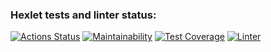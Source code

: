 ### Hexlet tests and linter status:
[![Actions Status](https://github.com/oldrefery/frontend-project-lvl1/workflows/hexlet-check/badge.svg)](https://github.com/oldrefery/frontend-project-lvl1/actions)
[![Maintainability](https://api.codeclimate.com/v1/badges/a99a88d28ad37a79dbf6/maintainability)](https://codeclimate.com/github/codeclimate/codeclimate/maintainability)
[![Test Coverage](https://api.codeclimate.com/v1/badges/a99a88d28ad37a79dbf6/test_coverage)](https://codeclimate.com/github/codeclimate/codeclimate/test_coverage)
[![Linter](https://github.com/oldrefery/frontend-project-lvl1/actions/workflows/npm-publish.yml/badge.svg)](https://github.com/oldrefery/frontend-project-lvl1/actions/workflows/npm-publish.yml)


